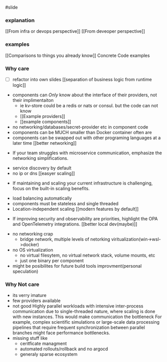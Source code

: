 #slide

### explanation
[[From infra or devops perspective]]
[[From deveoper perspective]]
### examples
[[Comparisons to things you already know]]
Concrete Code examples 

###  Why care
- [ ] refactor into own slides 
[[separation of business logic from runtime logic]]
* components can *Only*  know about the interface of their providers, not their implimentaiton
	*  ie kv-store could be a redis or nats or consul. but the code can not know
	*  [[Example providers]]
	*  [[example components]]
* no networking/databases/secret-provider etc in component code
* components can be MUCH smaller than Docker container often are
* components can be swapped out with other programing languages at a later time
[[better networking]]
- If your team struggles with microservice communication, emphasize the networking simplifications.
* service discovery by default
* no ip or dns
[[easyer scaling]]
- If maintaining and scaling your current infrastructure is challenging, focus on the built-in scaling benefits.
* load balancing automatically
* components must be stateless and single threaded
* Location-independent scaling
[[modern features by default]]
- If improving security and observability are priorities, highlight the OPA and OpenTelemetry integrations.
[[better local dev(maybe)]]
* no networking crap
	* bridge network, multiple levels of netorking viritualization(win->wsl->docker)
* no OS virtualization 
	* no virtual filesytem, no virtual network stack, volume mounts, etc
	* just one binary per component
* might be posibilites for future build tools improvment(personal speculation)

### Why Not care
* its verry imature
* few providers available
* not good Highly parallel workloads with intensive inter-process communication due to  single-threaded nature, where scaling is done with new instances. This would make communication the bottleneck
   For example, complex scientific simulations or large-scale data processing pipelines that require frequent synchronization between parallel branches might face performance bottlenecks.
* missing stuff like
	* ceritficate managment
	* automated rollouts/rollback and no argocd
	* generaly sparse ecosystem

	